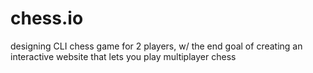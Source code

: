# chess.io

designing CLI chess game for 2 players, w/ the end goal of creating an interactive website that lets you play multiplayer chess
